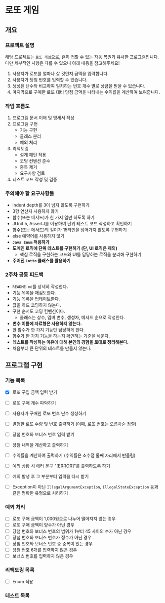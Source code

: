 # 로또 게임

## 개요

### 프로젝트 설명
해당 프로젝트는 `로또 게임`으로, 흔히 접할 수 있는 자동 복권과 유사한 프로그램입니다. 다만 세부적인 사항은 다를 수 있으니 아래 내용을 참고해주세요!
1. 사용자가 로또를 얼마나 살 것인지 금액을 입력합니다.
2. 사용자가 당첨 번호를 입력할 수 있습니다.
3. 생성된 난수와 비교하여 일치하는 번호 개수 별로 상금을 받을 수 있습니다.
4. 마지막으로 구매한 로또 대비 당첨 금액을 나타내는 수익률을 계산하여 보여줍니다.


### 작업 흐름도
1. 프로그램 문서 이해 및 명세서 작성
2. 프로그램 구현
    - 기능 구현
    - 클래스 분리
    - 예외 처리
3. 리팩토링
   - 설계 패턴 적용
   - 코딩 컨벤션 준수
   - 중복 제거
   - 요구사항 검토
4. 테스트 코드 작성 및 검증


### 주의해야 할 요구사항들
- indent depth를 3이 넘지 않도록 구현하기
- 3항 연산자 사용하지 않기
- 함수(또는 메서드)가 한 가지 일만 하도록 하기
- JUnit 5, AssertJ를 이용하여 단위 테스트 코드 작성하고 확인하기
- 함수(또는 메서드)의 길이가 15라인을 넘어가지 않도록 구현하기
- else 예약어를 사용하지 않기
- **`Java Enum` 적용하기**
- **도메인 로직에 단위 테스트를 구현하기 (단, UI 로직은 제외)**
  - 핵심 로직을 구현하는 코드와 UI를 담당하는 로직을 분리해 구현하기
- **주어진 `Lotto` 클래스를 활용하기**


### 2주차 공통 피드백
- `README.md`를 상세히 작성한다.
- 기능 목록을 재검토한다.
- 기능 목록을 업데이트한다.
- 값을 하드 코딩하지 않는다.
- 구현 순서도 코딩 컨벤션이다.
  - 클래스는 상수, 멤버 변수, 생성자, 메서드 순으로 작성한다.
- **변수 이름에 자료형은 사용하지 않는다.**
- 한 함수가 한 가지 기능만 담당하게 한다.
- 함수가 한 가지 기능을 하는지 확인하는 기준을 세운다.
- **테스트를 작성하는 이유에 대해 본인의 경험을 토대로 정리해본다.**
- 처음부터 큰 단위의 테스트를 만들지 않는다.


## 프로그램 구현
### 기능 목록
- [x] 로또 구입 금액 입력 받기
- [ ] 로또 구매 개수 파악하기
- [ ] 사용자가 구매한 로또 번호 난수 생성하기
- [ ] 발행한 로또 수량 및 번호 출력하기 (이때, 로또 번호는 오름차순 정렬)
- [ ] 당첨 번호와 보너스 번호 입력 받기
- [ ] 당첨 내역을 계산하고 출력하기
- [ ] 수익률을 계산하여 출력하기 (수익률은 소수점 둘째 자리에서 반올림)
- [ ] 예외 상황 시 에러 문구 "[ERROR]"를 출력하도록 하기
- [ ] 예외 발생 후 그 부분부터 입력을 다시 받기
- [ ] Exception이 아닌 `IllegalArgumentException`, `IllegalStateException` 등과 같은 명확한 유형으로 처리하기 


### 예외 처리
- [ ] 로또 구매 금액이 1,000원으로 나누어 떨어지지 않는 경우
- [ ] 로또 구매 금액이 양수가 아닌 경우
- [ ] 당첨 번호와 보너스 번호의 범위가 1부터 45 사이의 수가 아닌 경우
- [ ] 당첨 번호와 보너스 번호가 정수가 아닌 경우
- [ ] 당첨 번호와 보너스 번호 중 중복이 있는 경우
- [ ] 당첨 번호 6개를 입력하지 않은 경우
- [ ] 보너스 번호를 입력하지 않은 경우

### 리팩토링 목록
- [ ] Enum 적용


### 테스트 목록
